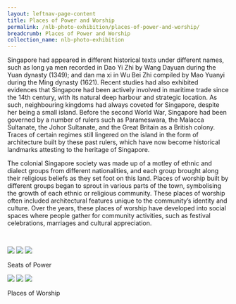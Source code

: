 ```yaml
---
layout: leftnav-page-content
title: Places of Power and Worship
permalink: /nlb-photo-exhibition/places-of-power-and-worship/
breadcrumb: Places of Power and Worship
collection_name: nlb-photo-exhibition
---
```


Singapore had appeared in different historical texts under different names, such as long ya men recorded in Dao Yi Zhi by Wang Dayuan during the Yuan dynasty (1349); and dan ma xi in Wu Bei Zhi compiled by Mao Yuanyi during the Ming dynasty (1621). Recent studies had also exhibited evidences that Singapore had been actively involved in maritime trade since the 14th century, with its natural deep harbour and strategic location. As such, neighbouring kingdoms had always coveted for Singapore, despite her being a small island. Before the second World War, Singapore had been governed by a number of rulers such as Parameswara, the Malacca Sultanate, the Johor Sultanate, and the Great Britain as a British colony. Traces of certain regimes still lingered on the island in the form of architecture built by these past rulers, which have now become historical landmarks attesting to the heritage of Singapore.

The colonial Singapore society was made up of a motley of ethnic and dialect groups from different nationalities, and each group brought along their religious beliefs as they set foot on this land. Places of worship built by different groups began to sprout in various parts of the town, symbolising the growth of each ethnic or religious community. These places of worship often included architectural features unique to the community’s identity and culture. Over the years, these places of worship have developed into social spaces where people gather for community activities, such as festival celebrations, marriages and cultural appreciation. 
<p>&nbsp;</p>


<div class="category-stacked-area">
  
<div class="photo-stacked-wrap">
  <div class="photos">
    <img class="photo-lv-1" src="/images/power-and-worship/seats-photo-stack1.png">
    <img class="photo-lv-2" src="/images/power-and-worship/seats-photo-stack2.png">
    <img class="photo-lv-3" src="/images/power-and-worship/seats-photo-stack3.png">
  </div>
  <p>Seats of Power</p>
  <a class="cover" href="/nlb-photo-exhibition/places-of-power-and-worship/seats-of-power"></a>
</div> 
  
<div class="photo-stacked-wrap">
  <div class="photos">
    <img class="photo-lv-1" src="/images/power-and-worship/worship-photo-stack1.png">
    <img class="photo-lv-2" src="/images/power-and-worship/worship-photo-stack2.png">
    <img class="photo-lv-3" src="/images/power-and-worship/worship-photo-stack3.png">
  </div>
  <p>Places of Worship</p>
  <a class="cover" href="/nlb-photo-exhibition/places-of-power-and-worship/places-of-worship/"></a>
</div>

</div>
